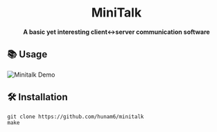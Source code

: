<div align="center">
  <h1>MiniTalk</h1>
  <b>A basic yet interesting client<->server communication software</b>
</div>

## 📚 Usage

![Minitalk Demo](https://github.com/Hunam6/minitalk/assets/38606542/8566b937-876f-4bbf-8cb8-f052406620ab)

## 🛠️ Installation

```
git clone https://github.com/hunam6/minitalk
make
```
